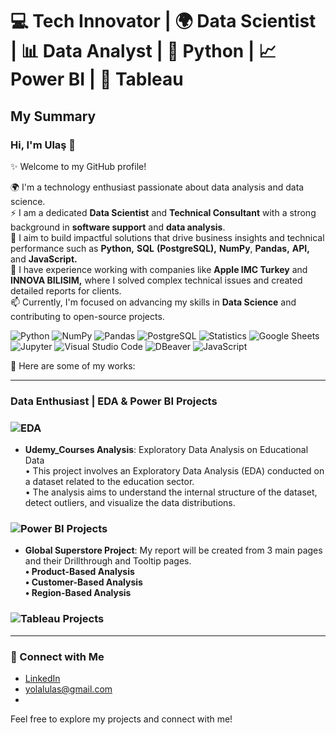 # 💻 Tech Innovator |  🌍 Data Scientist |  📊 Data Analyst |  🐍 Python |  📈 Power BI |  🔷 Tableau 

## My Summary
### Hi, I'm Ulaş 👋

✨ Welcome to my GitHub profile!   

🌍 I'm a technology enthusiast passionate about data analysis and data science.  
⚡ I am a dedicated **Data Scientist** and **Technical Consultant** with a strong background in **software support** and **data analysis**.   
🌱 I aim to build impactful solutions that drive business insights and technical performance such as **Python,** **SQL** **(PostgreSQL),** **NumPy**, **Pandas,** **API,** and **JavaScript.**     
🔭 I have experience working with companies like **Apple IMC Turkey** and **INNOVA BILISIM,** where I solved complex technical issues and created detailed reports for clients.   
📫 Currently, I'm focused on advancing my skills in **Data Science** and contributing to open-source projects.   

![Python](https://img.shields.io/badge/Python-3776AB?style=for-the-badge&logo=python&logoColor=white)
![NumPy](https://img.shields.io/badge/NumPy-013243?style=for-the-badge&logo=numpy&logoColor=white)
![Pandas](https://img.shields.io/badge/Pandas-150458?style=for-the-badge&logo=pandas&logoColor=white)
![PostgreSQL](https://img.shields.io/badge/PostgreSQL-316192?style=for-the-badge&logo=postgresql&logoColor=white)
![Statistics](https://img.shields.io/badge/Statistics-0052CC?style=for-the-badge)
![Google Sheets](https://img.shields.io/badge/Google%20Sheets-34A853?style=for-the-badge&logo=google-sheets&logoColor=white)
![Jupyter](https://img.shields.io/badge/Jupyter-F37626?style=for-the-badge&logo=jupyter&logoColor=white)
![Visual Studio Code](https://img.shields.io/badge/Visual%20Studio%20Code-0078D4?style=for-the-badge&logo=visual-studio-code&logoColor=white)
![DBeaver](https://img.shields.io/badge/DBeaver-6B50C0?style=for-the-badge&logo=dbeaver&logoColor=white)
![JavaScript](https://img.shields.io/badge/JavaScript-F7DF1E?style=for-the-badge&logo=javascript&logoColor=black)


👯 Here are some of my works:

---
### Data Enthusiast | EDA & Power BI Projects
###  ![EDA](https://img.shields.io/badge/EDA-Projects-blue?style=for-the-badge)
- **Udemy_Courses Analysis**: Exploratory Data Analysis on Educational Data  
• This project involves an Exploratory Data Analysis (EDA) conducted on a dataset related to the education sector.   
• The analysis aims to understand the internal structure of the dataset, detect outliers, and visualize the data distributions.  

###  ![Power BI Projects](https://img.shields.io/badge/Power%20BI%20Projects-F2C811?style=for-the-badge&logo=power-bi&logoColor=black)
- **Global Superstore Project**: My report will be created from 3 main pages and their Drillthrough and Tooltip pages.  
**• Product-Based Analysis**  
**• Customer-Based Analysis**  
**• Region-Based Analysis**  

###  ![Tableau Projects](https://img.shields.io/badge/Tableau%20Projects-E97627?style=for-the-badge&logo=tableau&logoColor=white)

---

### 🔗 Connect with Me
- [LinkedIn](https://www.linkedin.com/in/ulas-s-yolal)
- [yolalulas@gmail.com](#)
- 

Feel free to explore my projects and connect with me!

<!--
**UlasSY/UlassY** is a ✨ _special_ ✨ repository because its `README.md` (this file) appears on your GitHub profile.

Here are some ideas to get you started:

- 🔭 I’m currently working on ...
- 🌱 I’m currently learning ...
- 👯 I’m looking to collaborate on ...
- 🤔 I’m looking for help with ...
- 💬 Ask me about ...
- 📫 How to reach me: ...
- 😄 Pronouns: ...
- ⚡ Fun fact: ...
- 📈 📊
-->
